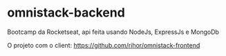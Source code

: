 # omnistack-backend
Bootcamp da Rocketseat, api feita usando NodeJs, ExpressJs e MongoDb

O projeto com o client: https://github.com/rihor/omnistack-frontend
